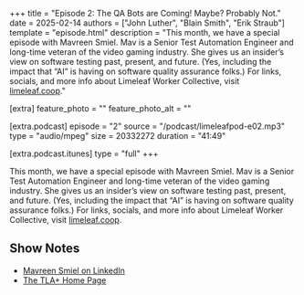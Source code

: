 +++
title = "Episode 2: The QA Bots are Coming! Maybe? Probably Not."
date = 2025-02-14
authors = ["John Luther", "Blain Smith", "Erik Straub"]
template = "episode.html"
description = "This month, we have a special episode with Mavreen Smiel. Mav is a Senior Test Automation Engineer and long-time veteran of the video gaming industry. She gives us an insider’s view on software testing past, present, and future. (Yes, including the impact that “AI” is having on software quality assurance folks.) For links, socials, and more info about Limeleaf Worker Collective, visit [limeleaf.coop](http://limeleaf.coop/)."

[extra]
feature_photo = ""
feature_photo_alt = ""

[extra.podcast]
episode = "2"
source = "/podcast/limeleafpod-e02.mp3"
type = "audio/mpeg"
size = 20332272
duration = "41:49"

[extra.podcast.itunes]
type = "full"
+++

This month, we have a special episode with Mavreen Smiel. Mav is a Senior Test Automation Engineer and long-time veteran of the video gaming industry. She gives us an insider’s view on software testing past, present, and future. (Yes, including the impact that “AI” is having on software quality assurance folks.) For links, socials, and more info about Limeleaf Worker Collective, visit [limeleaf.coop](http://limeleaf.coop/).

<!-- more -->

## Show Notes
- [Mavreen Smiel on LinkedIn](https://www.linkedin.com/in/mavreensmiel/)
- [The TLA+ Home Page](https://lamport.azurewebsites.net/tla/tla.html)
